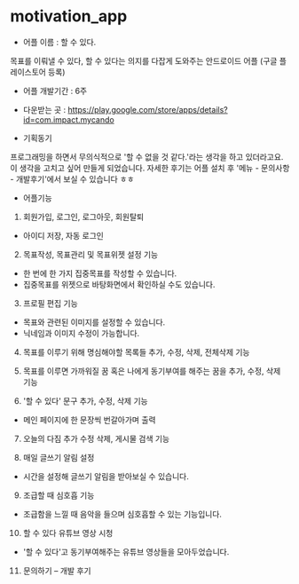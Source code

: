 # motivation_app

* 어플 이름 : 할 수 있다.

목표를 이뤄낼 수 있다, 할 수 있다는 의지를 다잡게 도와주는 안드로이드 어플 (구글 플레이스토어 등록)

* 어플 개발기간 : 6주

* 다운받는 곳 : https://play.google.com/store/apps/details?id=com.impact.mycando

* 기획동기

프로그래밍을 하면서 무의식적으로 '할 수 없을 것 같다.'라는 생각을 하고 있더라고요. 이 생각을 고치고 싶어 만들게 되었습니다.  자세한 후기는 어플 설치 후 '메뉴 - 문의사항 - 개발후기'에서 보실 수 있습니다 ㅎㅎ

* 어플기능

1. 회원가입, 로그인, 로그아웃, 회원탈퇴
 -  아이디 저장, 자동 로그인

2. 목표작성, 목표관리 및 목표위젯 설정 기능
- 한 번에 한 가지 집중목표를 작성할 수 있습니다.
- 집중목표를 위젯으로 바탕화면에서 확인하실 수도 있습니다.

3. 프로필 편집 기능
- 목표와 관련된 이미지를 설정할 수 있습니다.
- 닉네임과 이미지 수정이 가능합니다.

4. 목표를 이루기 위해 명심해야할 목록들 
     추가, 수정, 삭제, 전체삭제 기능

5. 목표를 이루면 가까워질 꿈 혹은 나에게 
     동기부여를 해주는 꿈을 추가, 수정, 삭제 기능

6. '할 수 있다' 문구 추가, 수정, 삭제 기능
- 메인 페이지에 한 문장씩 번갈아가며 출력

7. 오늘의 다짐 추가 수정 삭제, 게시물 검색 기능

8. 매일 글쓰기 알림 설정
- 시간을 설정해 글쓰기 알림을 받아보실 수 있습니다.

9. 조급할 때 심호흡 기능
- 조급함을 느낄 때 음악을 들으며 심호흡할 수 있는 기능입니다.

10. 할 수 있다 유튜브 영상 시청 
- '할 수 있다'고 동기부여해주는 유튜브 영상들을 모아두었습니다.

11. 문의하기 – 개발 후기
